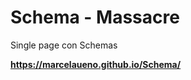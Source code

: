 # Schema - Massacre 
Single page con Schemas

<strong style="color: coral;"><a target="_blank">https://marcelaueno.github.io/Schema/</a></strong>
